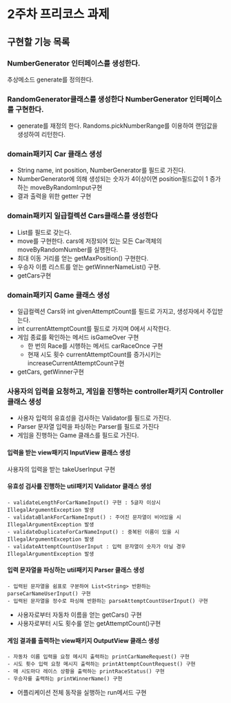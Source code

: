 
# 2주차 프리코스 과제

## 구현할 기능 목록

### NumberGenerator 인터페이스를 생성한다.
추상메소드 generate를 정의한다.

###  RandomGenerator클래스를 생성한다 NumberGenerator 인터페이스를 구현한다.
* generate를 재정의 한다. Randoms.pickNumberRange를 이용하여 랜덤값을 생성하여 리턴한다.

### domain패키지 Car 클래스 생성
* String name, int position, NumberGenerator를 필드로 가진다.
* NumberGenerator에 의해 생성되는 숫자가 4이상이면 position필드값이 1 증가하는 moveByRandomInput구현
* 결과 출력을 위한 getter 구현

### domain패키지 일급컬렉션 Cars클래스를 생성한다
* List<Car>를 필드로 갖는다.
* move를 구현한다. cars에 저장되어 있는 모든 Car객체의 moveByRandomNumber를 실행한다.
* 최대 이동 거리를 얻는  getMaxPosition() 구현한다.
* 우승자 이름 리스트를 얻는 getWinnerNameList() 구현.
* getCars구현

### domain패키지 Game 클래스 생성
* 일급컬렉션 Cars와 int givenAttemptCount를 필드로 가지고, 생성자에서 주입받는다.
* int currentAttemptCount를 필드로 가지며 0에서 시작한다.
* 게임 종료를 확인하는 메서드 isGameOver 구현
    * 한 번의 Race를 시행하는 메서드 carRaceOnce 구현
    * 현재 시도 횟수 currentAttemptCount를 증가시키는 increaseCurrentAttemptCount구현
* getCars, getWinner구현

### 사용자의 입력을 요청하고, 게임을 진행하는 controller패키지 Controller클래스 생성
* 사용자 입력의 유효성을 검사하는 Validator를 필드로 가진다.
* Parser 문자열 입력을 파싱하는 Parser를 필드로 가진다
* 게임을 진행하는 Game 클래스를 필드로 가진다.

#### 입력을 받는 view패키지 InputView 클래스 생성
   사용자의 입력을 받는 takeUserInput 구현

#### 유효성 검사를 진행하는 util패키지 Validator 클래스 생성
    - validateLengthForCarNameInput() 구현 : 5글자 이상시 IllegalArgumentException 발생
    - validataBlankForCarNameInput() : 주어진 문자열이 비어있을 시 IllegalArgumentException 발생
    - validateDuplicateForCarNameInput() : 중복된 이름이 있을 시 IllegalArgumentException 발생
    - validateAttemptCountUserInput : 입력 문자열이 숫자가 아닐 경우	 IllegalArgumentException 발생
#### 입력 문자열을 파싱하는 util패키지 Parser 클래스 생성
    - 입력된 문자열을 쉼표로 구분하여 List<String> 반환하는 parseCarNameUserInput() 구현
    - 입력된 문자열을 정수로 파싱해 반환하는 parseAttemptCountUserInput() 구현

* 사용자로부터 자동차 이름을 얻는 getCars() 구현
* 사용자로부터 시도 횟수룰 얻는 getAttemptCount()구현
#### 게임 결과를 출력하는 view패키지 OutputView 클래스 생성
    - 자동차 이름 입력을 요청 메시지 출력하는 printCarNameRequest() 구현
    - 시도 횟수 입력 요청 메시지 출력하는 printAttemptCountRequest() 구현
    - 매 시도마다 레이스 상황을 출력하는 printRaceStatus() 구현
    - 우승자를 출력하는 printWinnerName() 구현
* 어플리케이션 전체 동작을 실행하는 run메서드 구현